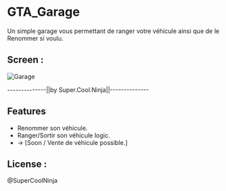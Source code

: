 # GTA_Garage
Un simple garage vous permettant de ranger votre véhicule ainsi que de le Renommer si voulu.

## Screen :
![Garage](https://cdn.discordapp.com/attachments/554479498721099787/724610671244738731/Annotation_2020-06-22_145204.jpg)

--------------||by Super.Cool.Ninja||--------------



## Features
- Renommer son véhicule.
- Ranger/Sortir son véhicule logic.
- -> [Soon / Vente de véhicule possible.]

## License :
@SuperCoolNinja